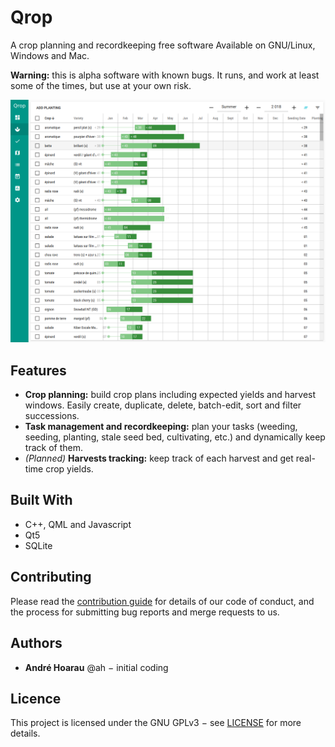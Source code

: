 # Qrop 

A crop planning and recordkeeping free software Available on GNU/Linux, Windows and Mac.

**Warning:** this is alpha software with known bugs. It runs, and work at least
some of the times, but use at your own risk.

![Screenshot of Qrop](qrop.png)

## Features

* **Crop planning:** build crop plans including expected yields and harvest
  windows. Easily create, duplicate, delete, batch-edit, sort and filter
  successions.
* **Task management and recordkeeping:** plan your tasks (weeding, seeding,
  planting, stale seed bed, cultivating, etc.) and dynamically keep track of
  them.
* *(Planned)* **Harvests tracking:** keep track of each harvest and get
  real-time crop yields.

## Built With

* C++, QML and Javascript 
* Qt5
* SQLite

## Contributing

Please read the [contribution guide](CONTRIBUTING.md) for details of our code of
conduct, and the process for submitting bug reports and merge requests to us.

## Authors

* **André Hoarau** @ah − initial coding

## Licence

This project is licensed under the GNU GPLv3 − see [LICENSE](LICENCE) for more details.
